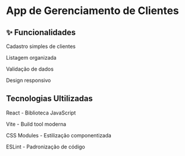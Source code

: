 # App de Gerenciamento de Clientes

## ✨ Funcionalidades

Cadastro simples de clientes

Listagem organizada

Validação de dados

Design responsivo



## Tecnologias Ultilizadas 

React - Biblioteca JavaScript

Vite - Build tool moderna

CSS Modules - Estilização componentizada

ESLint - Padronização de código

